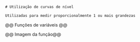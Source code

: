 ```diff
# Utilização de curvas de nível
```
```diff
Utilizadas para medir proporcionalmente 1 ou mais grandezas
```

@@ Funções de variáveis @@

@@ Imagem da função@@
